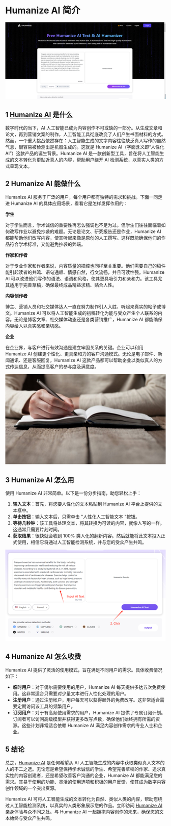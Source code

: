 # Humanize AI 简介



![img](./assets/1.png)



## 1 [Humanize AI](https://www.aihumanize.io/) 是什么

数字时代的当下，AI 人工智能已成为内容创作不可或缺的一部分。从生成文章和论文，再到营销文案的制作，人工智能工具彻底改变了人们产生书面材料的方式。然而，一个重大挑战依然存在：人工智能生成的文字内容往往缺乏真人写作的自然气息，很容易被检测出是机器生成的。这就是 Humanize AI（字面含义即“人性化 AI”）这款产品的诞生背景。Humanize AI 是一款创新型工具，旨在将人工智能生成的文本转化为更贴近真人的内容，帮助用户绕开 AI 检测系统，以真实人类的方式呈现文本。



## 2 Humanize AI 能做什么

Humanize AI 服务于广泛的用户，每个用户都有独特的需求和挑战。下面一同走进 Humanize AI 的具体应用场景，看看它是怎样发挥作用的：

**学生**

对于学生而言，学术诚信的重要性再怎么强调也不足为过。但学生们往往面临着如何改写作业以避免抄袭的难题。无论是论文、研究报告还是作业，Humanize AI 都能帮助他们改写内容，使其听起来像是原创的人工撰写。这样既能确保他们的作品符合学术标准，又能避免抄袭的弊端。

 **作家和作者**

对于专业作家和作者来说，内容质量的把控也同样至关重要。他们需要自己的稿件能引起读者的共鸣、语句通顺、情感自然，行文流畅，并且可读性强。Humanize AI 可以改进他们写作的语法、语调和风格，使其更具吸引力和亲和力。该工具尤其适用于完善草稿，确保最终成品精益求精、贴合人性。

 **内容创作者**

博主、营销人员和社交媒体达人一直在努力制作引人入胜、听起来真实的帖子或博文。Humanize AI 可以将人工智能生成的初稿转化为能与受众产生个人联系的内容。无论是博客文章、社交媒体动态还是各类营销推广，Humanize AI 都能确保内容给人以真实感和亲切感。

 **企业**

在企业界，与客户进行有效沟通是建立牢固关系的关键。企业可以利用 Humanize AI 创建更个性化、更具亲和力的客户沟通模式。无论是电子邮件、新闻通讯、还是客服回复，Humanize AI 这款产品都可以帮助企业以类似真人的方式传达信息，从而提高客户的参与度及满意度。

![img](./assets/2.png)

## 3 Humanize AI 怎么用

使用 Humanize AI 非常简单。以下是一份分步指南，助您轻松上手：

1. **输入文本**：首先，将您要人性化的文本粘贴到 Humanize AI 平台上提供的文本框中。
2. **单击按钮**：输入文本后，只需单击 "人性化人工智能文本 "按钮。
3. **等待几秒钟**：该工具将处理文本，将其转换为可读的内容，就像人写的一样。这通常只需要片刻时间。
4. **获取结果**：很快就会收到 100% 类人化的翻新内容。然后就能将此文本投入正式使用，相信它将通过人工智能检测系统，并与您的受众产生共鸣。

![img](./assets/3.png)



## 4 Humanize AI 怎么收费

Humanize AI 提供了灵活的使用模式，旨在满足不同用户的需求。具体收费情况如下：

- **临时用户**：对于偶尔需要使用的用户，Humanize AI 每天提供多达五次免费使用。这非常适合只需要对少量文本进行人性化处理的用户。
- **注册用户**：通过注册帐户，用户每天可以获得额外的免费改写。这非常适合需要定期访问该工具的频繁用户。
- **订阅用户**：对于有高频使用需求的用户，Humanize AI 提供了专属订阅计划。订阅者可以访问高级模型并获得更多改写点数，确保他们始终拥有所需的资源。这些计划非常适合依赖 Humanize AI 满足内容创作需求的专业人士和企业。



##  5 结论

总之，[Humanize AI](https://www.aihumanize.io/) 是任何希望从 AI 人工智能生成的内容中获取类似真人文本的人的不二之选。无论您是希望保持学术诚信的学生、希望完善草稿的作家、追求真实性的内容创建者，还是希望改善客户沟通的企业，Humanize AI 都能满足您的需求。其易于使用的功能、灵活的使用选项和积极的用户反馈，使其成为数字内容创作领域的一个突出资源。

Humanize AI 可将人工智能生成的文本转化为自然、类似人类的内容，帮助您绕过人工智能检测系统，以真实的人类形象展示您的作品。立即访问 [Humanize AI](www.aihumanize.io) 亲身体验与众不同之处。与 Humanize AI 一起拥抱内容创作的未来，确保您的文本始终与受众产生共鸣。